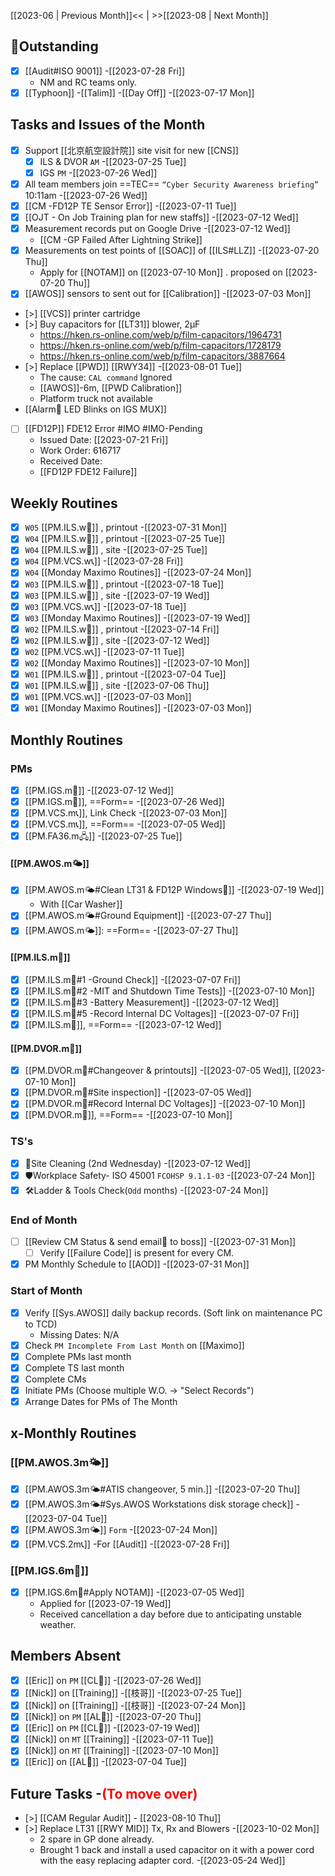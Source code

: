 [[2023-06 | Previous Month]]<< | >>[[2023-08 | Next Month]]
## 📌Outstanding
- [x] [[Audit#ISO 9001]] -[[2023-07-28 Fri]]
	- NM and RC teams only.
- [x] [[Typhoon]] -[[Talim]] -[[Day Off]] -[[2023-07-17 Mon]]
## Tasks and Issues of the Month
- [x] Support [[北京航空設計院]] site visit for new [[CNS]] 
	- [x] ILS & DVOR `AM` -[[2023-07-25 Tue]]
	- [x] IGS `PM` -[[2023-07-26 Wed]]
- [x] All team members join ==TEC==  `“Cyber Security Awareness briefing”` 10:11am -[[2023-07-26 Wed]]
- [x] [[CM -FD12P TE Sensor Error]] -[[2023-07-11 Tue]]
- [x] [[OJT - On Job Training plan for new staffs]] -[[2023-07-12 Wed]]
- [x] Measurement records put on Google Drive -[[2023-07-12 Wed]]
	- [[CM -GP Failed After Lightning Strike]]
- [x] Measurements on test points of [[SOAC]] of [[ILS#LLZ]] -[[2023-07-20 Thu]]
	- Apply for [[NOTAM]] on [[2023-07-10 Mon]] . proposed on [[2023-07-20 Thu]]
- [x]  [[AWOS]] sensors to sent out for [[Calibration]] -[[2023-07-03 Mon]]
- [>] [[VCS]] printer cartridge 
- [>] Buy capacitors for [[LT31]] blower, 2μF
	- https://hken.rs-online.com/web/p/film-capacitors/1964731
	- https://hken.rs-online.com/web/p/film-capacitors/1728179
	- https://hken.rs-online.com/web/p/film-capacitors/3887664
- [>] Replace [[PWD]] [[RWY34]] -[[2023-08-01 Tue]]
	- The cause: `CAL command` Ignored
	- [[AWOS]]-6m, [[PWD Calibration]]
	- Platform truck not available
- [[Alarm🔔 LED Blinks on IGS MUX]]
- [ ] [[FD12P]] FDE12 Error #IMO  #IMO-Pending 
	- Issued Date: [[2023-07-21 Fri]]
	- Work Order: 616717
	- Received Date:
	- [[FD12P FDE12 Failure]]
## Weekly Routines
- [x] `W05` [[PM.ILS.w🛬]] , printout -[[2023-07-31 Mon]]
- [x] `W04` [[PM.ILS.w🛬]] , printout -[[2023-07-25 Tue]]
- [x] `W04` [[PM.ILS.w🛬]] , site -[[2023-07-25 Tue]]
- [x] `W04` [[PM.VCS.w📞]] -[[2023-07-28 Fri]]
- [x] `W04` [[Monday Maximo Routines]] -[[2023-07-24 Mon]]
- [x] `W03` [[PM.ILS.w🛬]] , printout -[[2023-07-18 Tue]]
- [x] `W03` [[PM.ILS.w🛬]] , site -[[2023-07-19 Wed]]
- [x] `W03` [[PM.VCS.w📞]] -[[2023-07-18 Tue]]
- [x] `W03` [[Monday Maximo Routines]] -[[2023-07-19 Wed]]
- [x] `W02` [[PM.ILS.w🛬]] , printout -[[2023-07-14 Fri]]
- [x] `W02` [[PM.ILS.w🛬]] , site -[[2023-07-12 Wed]]
- [x] `W02` [[PM.VCS.w📞]] -[[2023-07-11 Tue]]
- [x] `W02` [[Monday Maximo Routines]] -[[2023-07-10 Mon]]
- [x] `W01` [[PM.ILS.w🛬]] , printout -[[2023-07-04 Tue]]
- [x] `W01` [[PM.ILS.w🛬]] , site -[[2023-07-06 Thu]]
- [x] `W01` [[PM.VCS.w📞]] -[[2023-07-03 Mon]]
- [x] `W01` [[Monday Maximo Routines]] -[[2023-07-03 Mon]]
## Monthly Routines
### PMs
- [x] [[PM.IGS.m🛫]] -[[2023-07-12 Wed]]
- [x] [[PM.IGS.m🛫]], ==Form== -[[2023-07-26 Wed]]
- [x] [[PM.VCS.m📞]], Link Check -[[2023-07-03 Mon]]
- [x] [[PM.VCS.m📞]], ==Form== -[[2023-07-05 Wed]]
- [x] [[PM.FA36.m🖧]] -[[2023-07-25 Tue]]
#### [[PM.AWOS.m🌤️]]
- [x] [[PM.AWOS.m🌤️#Clean LT31 & FD12P Windows🚚]] -[[2023-07-19 Wed]]
	- With [[Car Washer]]
- [x] [[PM.AWOS.m🌤️#Ground Equipment]] -[[2023-07-27 Thu]]
- [x] [[PM.AWOS.m🌤️]]:  ==Form== -[[2023-07-27 Thu]]
#### [[PM.ILS.m🛬]]
- [x] [[PM.ILS.m🛬#1 -Ground Check]] -[[2023-07-07 Fri]]
- [x] [[PM.ILS.m🛬#2 -MIT and Shutdown Time Tests]] -[[2023-07-10 Mon]]
- [x] [[PM.ILS.m🛬#3 -Battery Measurement]] -[[2023-07-12 Wed]]
- [x] [[PM.ILS.m🛬#5 -Record Internal DC Voltages]] -[[2023-07-07 Fri]]
- [x] [[PM.ILS.m🛬]],  ==Form== -[[2023-07-12 Wed]]
#### [[PM.DVOR.m🧭]]
- [x] [[PM.DVOR.m🧭#Changeover & printouts]] -[[2023-07-05 Wed]], [[2023-07-10 Mon]]
- [x] [[PM.DVOR.m🧭#Site inspection]] -[[2023-07-05 Wed]]
- [x] [[PM.DVOR.m🧭#Record Internal DC Voltages]] -[[2023-07-10 Mon]]
- [x] [[PM.DVOR.m🧭]], ==Form== -[[2023-07-10 Mon]]
### TS's
- [x] 🧹Site Cleaning (2nd Wednesday) -[[2023-07-12 Wed]]
- [x] 🛡️Workplace Safety- ISO 45001 `FCOHSP 9.1.1-03` -[[2023-07-24 Mon]]
- [x] 🛠️Ladder & Tools Check(`Odd` months) -[[2023-07-24 Mon]]
### End of Month
- [ ] [[Review CM Status & send email📧 to boss]] -[[2023-07-31 Mon]]
	- [ ] Verify [[Failure Code]] is present for every CM.
- [x] PM Monthly Schedule to [[AOD]] -[[2023-07-31 Mon]]
### Start of Month
- [x] Verify [[Sys.AWOS]] daily backup records. (Soft link on maintenance PC to TCD)
	- Missing Dates: N/A
- [x] Check `PM Incomplete From Last Month` on [[Maximo]]
- [x] Complete PMs last month
- [x] Complete TS last month
- [x] Complete CMs
- [x] Initiate PMs (Choose multiple W.O. -> "Select Records")
- [x] Arrange Dates for PMs of The Month
## x-Monthly Routines
### [[PM.AWOS.3m🌤️]]
- [x] [[PM.AWOS.3m🌤️#ATIS changeover, 5 min.]] -[[2023-07-20 Thu]]
- [x] [[PM.AWOS.3m🌤️#Sys.AWOS Workstations disk storage check]] -[[2023-07-04 Tue]]
- [x] [[PM.AWOS.3m🌤️]] `Form` -[[2023-07-24 Mon]]
- [x] [[PM.VCS.2m📞]] -For [[Audit]] -[[2023-07-28 Fri]]
### [[PM.IGS.6m🛫]]
- [x] [[PM.IGS.6m🛫#Apply NOTAM]] -[[2023-07-05 Wed]]
	- Applied for [[2023-07-19 Wed]]
	- Received cancellation a day before due to anticipating unstable weather.
## Members Absent
- [x] [[Eric]] on `PM` [[CL🎉]] -[[2023-07-26 Wed]]
- [x] [[Nick]] on [[Training]] -[[枝哥]] -[[2023-07-25 Tue]]
- [x] [[Nick]] on [[Training]] -[[枝哥]] -[[2023-07-24 Mon]]
- [x] [[Nick]] on `PM` [[AL🎉]] -[[2023-07-20 Thu]]
- [x] [[Eric]] on `PM` [[CL🎉]] -[[2023-07-19 Wed]]
- [x] [[Nick]] on `MT` [[Training]] -[[2023-07-11 Tue]]
- [x] [[Nick]] on `MT` [[Training]] -[[2023-07-10 Mon]]
- [x] [[Eric]] on [[AL🎉]] -[[2023-07-04 Tue]]
## Future Tasks -<span style='color: red'>(To move over)</span>
- [>] [[CAM Regular Audit]] - [[2023-08-10 Thu]]
- [>] Replace LT31 [[RWY MID]] Tx, Rx and Blowers -[[2023-10-02 Mon]]
	- 2 spare in GP done already. 
	- Brought 1 back and install a used capacitor on it with a power cord with the easy replacing adapter cord. -[[2023-05-24 Wed]]
